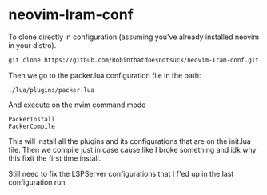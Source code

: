 # neovim-Iram-conf

To clone directly in configuration (assuming you've already installed neovim in your distro).
```bash
git clone https://github.com/Robinthatdoesnotsuck/neovim-Iram-conf.git ~/.config/nvim
```
Then we go to the packer.lua configuration file in the path:
```
./lua/plugins/packer.lua
```
And execute on the nvim command mode
```
PackerInstall
PackerCompile
```

This will install all the plugins and its configurations that are on the init.lua file.
Then we compile just in case cause like I broke something and idk why this fixit the first time install.

Still need to fix the LSPServer configurations that I f'ed up in the last configuration run

